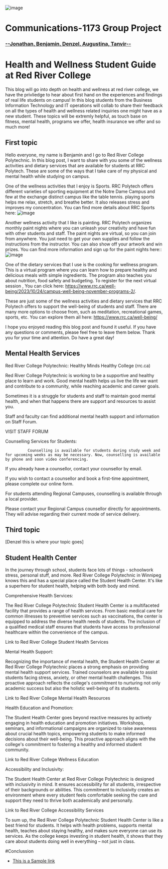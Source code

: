 ![image](https://www.rrc.ca/marcom/wp-content/uploads/sites/1/sites/99/2022/08/RRC-Polytech-Horizontal.png)<br>
# Communications-1173 Group Project
### <u> --Jonathan, Benjamin, Denzel, Augustina, Tanvir--</u>


# Health and Wellness Student Guide at Red River College

This blog will go into depth on health and wellness at red river college, we have the privliedge to hear about first hand on the experiences and findings of real life students on campus! In this blog students from the Business Information Technology and IT operations will collab to share their feedback on all the types of health and wellness related inquiries one might have as a new student. These topics will be extremly helpful, as touch base on fitness, mental health, programs we offer, health insurance we offer and so much more!


## First topic
Hello everyone, my name is Benjamin and I go to Red River College Polytechnic. In this blog post, I want to share with you some of the wellness activities and dietary services that are available for students at RRC Polytech. These are some of the ways that I take care of my physical and mental health while studying on campus.

One of the wellness activities that I enjoy is Sports. RRC Polytech offers different varieties of sporting equipment at the Notre Dame Campus and few at the exchange distinct campus like the table tennis. playing sports helps me relax, stretch, and breathe better. It also releases stress and improves my concentration. You can find more details about RRC Sports  here:   ![image](https://www.rrc.ca/well-being/sport.jpg)

Another wellness activity that I like is painting. RRC Polytech organizes monthly paint nights where you can unleash your creativity and have fun with other students and staff. The paint nights are virtual, so you can join from anywhere. You just need to get your own supplies and follow the instructions from the instructor. You can also show off your artwork and win prizes. You can find more information and sign up for the paint nights here::  ![image](https://www.rrc.ca/well-being/2023/10/24/campus-well-being-november-programs-2.jpg)

One of the dietary services that I use is the cooking for wellness program. This is a virtual program where you can learn how to prepare healthy and delicious meals with simple ingredients. The program also teaches you about nutrition, food safety and budgeting. To register for the next virtual session , You can click here: https://www.rrc.ca/well-being/2023/10/24/campus-well-being-november-programs-2/.

These are just some of the wellness activities and dietary services that RRC Polytech offers to support the well-being of students and staff. There are many more options to choose from, such as meditation, recreational games, sports, etc. You can explore them all here: https://www.rrc.ca/well-being/

I hope you enjoyed reading this blog post and found it useful. If you have any questions or comments,  please feel free to leave them below.
 Thank you for your time and attention. Do have a great day!


## Mental Health Services
Red River College Polytechnic: Healthy Minds Healthy College (rrc.ca) 

Red River College Polytechnic is working to be a supportive and healthy place to learn and work. Good mental health helps us live the life we want and contribute to a community, while reaching academic and career goals. 

Sometimes it is a struggle for students and staff to maintain good mental health, and when that happens there are support and resources to assist you. 

Staff and faculty can find additional mental health support and information on Staff Forum. 

VISIT STAFF FORUM 

 

Counselling Services for Students: 

              Counselling is available for students during study week and for upcoming weeks as may be necessary. Now, counselling is available by phone and soon video conferencing. 

If you already have a counsellor, contact your counsellor by email. 

If you wish to contact a counsellor and book a first-time appointment, please complete our online form. 

For students attending Regional Campuses, counselling is available through a local provider. 

Please contact your Regional Campus counsellor directly for appointments. They will advise regarding their current mode of service delivery. 

 

## Third topic
[Denzel this is where your topic goes]

## Student Health Center
In the journey through school, students face lots of things - schoolwork stress, personal stuff, and more. Red River College Polytechnic in Winnipeg knows this and has a special place called the Student Health Center. It's like a superhero for student health, helping with both body and mind. 

 

Comprehensive Health Services: 

 

The Red River College Polytechnic Student Health Center is a multifaceted facility that provides a range of health services. From basic medical care for common illnesses to preventive services such as vaccinations, the center is equipped to address the diverse health needs of students. The inclusion of a qualified medical staff ensures that students have access to professional healthcare within the convenience of the campus. 

 

Link to Red River College Student Health Services 

 

Mental Health Support: 

 

Recognizing the importance of mental health, the Student Health Center at Red River College Polytechnic places a strong emphasis on providing mental health support services. Trained counselors are available to assist students facing stress, anxiety, or other mental health challenges. This proactive approach reflects the college's commitment to nurturing not only academic success but also the holistic well-being of its students. 

 

Link to Red River College Mental Health Resources 

 

Health Education and Promotion: 

 

The Student Health Center goes beyond reactive measures by actively engaging in health education and promotion initiatives. Workshops, seminars, and informational campaigns are organized to raise awareness about crucial health topics, empowering students to make informed decisions about their well-being. This proactive approach aligns with the college's commitment to fostering a healthy and informed student community. 

 

Link to Red River College Wellness Education 

 

Accessibility and Inclusivity: 

 

The Student Health Center at Red River College Polytechnic is designed with inclusivity in mind. It ensures accessibility for all students, irrespective of their backgrounds or abilities. This commitment to inclusivity creates an environment where every student feels comfortable seeking the care and support they need to thrive both academically and personally. 

 

Link to Red River College Accessibility Services 

 

To sum up, the Red River College Polytechnic Student Health Center is like a best friend for students. It helps with health problems, supports mental health, teaches about staying healthy, and makes sure everyone can use its services. As the college keeps investing in student health, it shows that they care about students doing well in everything – not just in class. 

#Conclussion

- [This is a Sample link ](https://static.vecteezy.com/system/resources/thumbnails/009/273/280/small/concept-of-loneliness-and-disappointment-in-love-sad-man-sitting-element-of-the-picture-is-decorated-by-nasa-free-photo.jpg)



</body>
</html>
